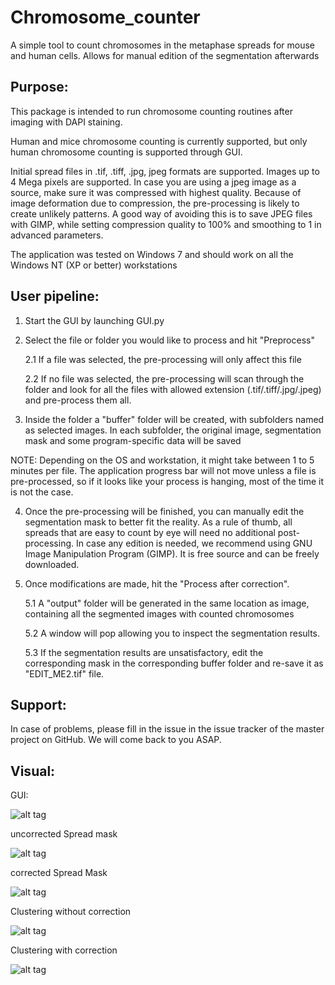 Chromosome_counter
==================

A simple tool to count chromosomes in the metaphase spreads for mouse and human cells. Allows for manual edition of the segmentation afterwards


Purpose:
--------
This package is intended to run chromosome counting routines after imaging with DAPI staining.

Human and mice chromosome counting is currently supported, but only human chromosome counting is supported through GUI.

Initial spread files in .tif, .tiff, .jpg, jpeg formats are supported. Images up to 4 Mega pixels are supported. In case
you are using a jpeg image as a source, make sure it was compressed with highest quality. Because of image deformation 
due to compression, the pre-processing is likely to create unlikely patterns. A good way of avoiding this is to save JPEG
files with GIMP, while setting compression quality to 100% and smoothing to 1 in advanced parameters.

The application was tested on Windows 7 and should work on all the Windows NT (XP or better) workstations


User pipeline:
-------------
1. Start the GUI by launching GUI.py

2. Select the file or folder you would like to process and hit "Preprocess"

    2.1 If a file was selected, the pre-processing will only affect this file
    
    2.2 If no file was selected, the pre-processing will scan through the folder and look for all the files with
        allowed extension (.tif/.tiff/.jpg/.jpeg) and pre-process them all.
        
3. Inside the folder a "buffer" folder will be created, with subfolders named as selected images. In each subfolder, the
    original image, segmentation mask and some program-specific data will be saved
    
NOTE: Depending on the OS and workstation, it might take between 1 to 5 minutes per file. The application progress bar
        will not move unless a file is pre-processed, so if it looks like your process is hanging, most of the time it is
        not the case.
        
4. Once the pre-processing will be finished, you can manually edit the segmentation mask to better fit the reality. As 
    a rule of thumb, all spreads that are easy to count by eye will need no additional post-processing. In case any edition
    is needed, we recommend using GNU Image Manipulation Program (GIMP). It is free source and can be freely downloaded.
    
5. Once modifications are made, hit the "Process after correction".

    5.1 A "output" folder will be generated in the same location as image, containing all the segmented images with 
    counted chromosomes
    
    5.2 A window will pop allowing you to inspect the segmentation results. 
    
    5.3 If the segmentation results are unsatisfactory,
        edit the corresponding mask in the corresponding buffer folder and re-save it as "EDIT_ME2.tif" file. 

    
Support:
---------
In case of problems, please fill in the issue in the issue tracker of the master project on GitHub. We will come back to
you ASAP.


Visual:
-------
GUI:

![alt tag](http://i.imgur.com/VcdJF2D.png)

uncorrected Spread mask

![alt tag](http://i.imgur.com/gLC8bBE.png)

corrected Spread Mask

![alt tag](http://i.imgur.com/ikUJLai.png)

Clustering without correction

![alt tag](http://i.imgur.com/wE3MxcP.png)

Clustering with correction

![alt tag](http://i.imgur.com/1cE7g6Z.png)
